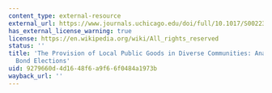 ```yaml
---
content_type: external-resource
external_url: https://www.journals.uchicago.edu/doi/full/10.1017/S0022381611000776
has_external_license_warning: true
license: https://en.wikipedia.org/wiki/All_rights_reserved
status: ''
title: 'The Provision of Local Public Goods in Diverse Communities: Analyzing Municipal
  Bond Elections'
uid: 9279660d-4d16-48f6-a9f6-6f0484a1973b
wayback_url: ''
---
```

